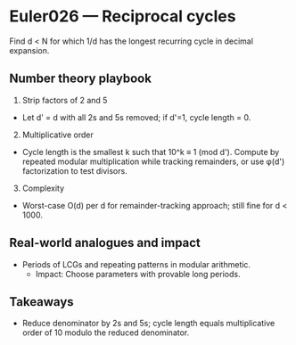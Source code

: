 # Euler026 — Reciprocal cycles

Find d < N for which 1/d has the longest recurring cycle in decimal expansion.

## Number theory playbook

1) Strip factors of 2 and 5
- Let d' = d with all 2s and 5s removed; if d'=1, cycle length = 0.

2) Multiplicative order
- Cycle length is the smallest k such that 10^k ≡ 1 (mod d'). Compute by repeated modular multiplication while tracking remainders, or use φ(d') factorization to test divisors.

3) Complexity
- Worst-case O(d) per d for remainder-tracking approach; still fine for d < 1000.

## Real-world analogues and impact
- Periods of LCGs and repeating patterns in modular arithmetic.
  - Impact: Choose parameters with provable long periods.

## Takeaways
- Reduce denominator by 2s and 5s; cycle length equals multiplicative order of 10 modulo the reduced denominator.
